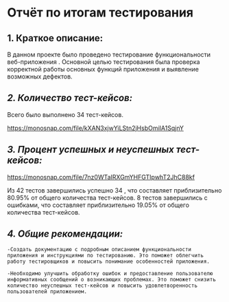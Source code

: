 # **Отчёт по итогам тестирования**

## **1. Краткое описание:**

В данном проекте было проведено тестирование функциональности веб-приложения . Основной целью тестирования была проверка
корректной работы основных функций приложения и выявление возможных дефектов.

## **_2. Количество тест-кейсов:_**

Всего было выполнено 34 тест-кейсов.

https://monosnap.com/file/kXAN3xjwYiLStn2jHsbOmiIA1SqjnY

## **_3. Процент успешных и неуспешных тест-кейсов:_**

https://monosnap.com/file/7nz0WTaIRXGmYHFGTIpwhT2JhC88kf

Из 42 тестов завершились успешно 34 , что составляет приблизительно 80.95% от общего количества
тест-кейсов. 8 тестов завершились с ошибками, что составляет приблизительно 19.05% от общего количества тест-кейсов.

## **_4. Общие рекомендации:_**

    -Создать документацию с подробным описанием функциональности приложения и инструкциями по тестированию. Это поможет облегчить работу тестировщиков и повысить понимание особенностей приложения.

    -Необходимо улучшить обработку ошибок и предоставление пользователю информативных сообщений о возникающих проблемах. Это поможет снизить количество неуспешных тест-кейсов и повысить удовлетворенность пользователей приложением.